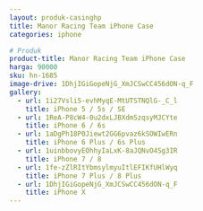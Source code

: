 ```yaml
---
layout: produk-casinghp
title: Manor Racing Team iPhone Case
categories: iphone

# Produk
product-title: Manor Racing Team iPhone Case
harga: 90000
sku: hn-1685
image-drive: 1DhjIGiGopeNjG_XmJCSwCC456dON-q_F
gallery:
  - url: 1i27Vsli5-evhMyqE-MtUTSTNQlG-_C_l
    title: iPhone 5 / 5s / SE
  - url: 1ReA-P8cW4-0u2dxLJBXdmSzqsyMJCYte
    title: iPhone 6 / 6s
  - url: 1aDgPh18P0Jiewt2GG6pvaz6kSOWIwERn
    title: iPhone 6 Plus / 6s Plus
  - url: 1uinbbovyEOhhyIaLxK-8aJQNvO4Sg3IR
    title: iPhone 7 / 8
  - url: 1fe-zZlRItYbmsylmyuItlEFIKfUHlWyq
    title: iPhone 7 Plus / 8 Plus
  - url: 1DhjIGiGopeNjG_XmJCSwCC456dON-q_F
    title: iPhone X
---
```

